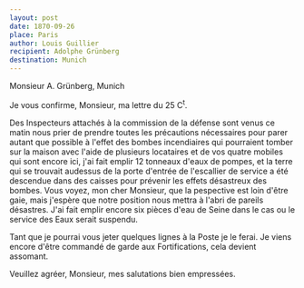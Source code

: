 ```yaml
---
layout: post
date: 1870-09-26
place: Paris
author: Louis Guillier
recipient: Adolphe Grünberg
destination: Munich
---
```


Monsieur A. Grünberg, Munich


Je vous confirme, Monsieur, ma lettre du 25 C<sup>t</sup>.

Des Inspecteurs attachés à la commission de la défense sont venus ce matin nous
prier de prendre toutes les précautions nécessaires pour parer autant que
possible à l'effet des bombes incendiaires qui pourraient tomber sur la maison
avec l'aide de plusieurs locataires et de vos quatre mobiles qui sont encore
ici, j'ai fait emplir 12 tonneaux d'eaux de pompes, et la terre qui se trouvait
audessus de la porte d'entrée de l'escallier de service a été descendue dans
des caisses pour prévenir les effets désastreux des bombes. Vous voyez, mon
cher Monsieur, que la pespective est loin d'être gaie, mais j'espère que notre
position nous mettra à l'abri de pareils désastres. J'ai fait emplir encore six
pièces d'eau de Seine dans le cas ou le service des Eaux serait suspendu.

Tant que je pourrai vous jeter quelques lignes à la Poste je le ferai. Je viens
encore d'être commandé de garde aux Fortifications, cela devient assomant.

Veuillez agréer, Monsieur, mes salutations bien empressées.
